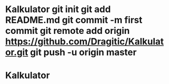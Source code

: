 # Kalkulator git init git add README.md git commit -m first commit git remote add origin https://github.com/Dragitic/Kalkulator.git git push -u origin master
# Kalkulator
